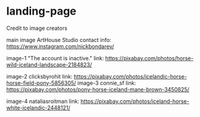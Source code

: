 # landing-page

Credit to image creators

main image
ArtHouse Studio
contact info: https://www.instagram.com/nickbondarev/

image-1
"The account is inactive."
link: https://pixabay.com/photos/horse-wild-iceland-landscape-2184823/

image-2 
clicksbyrohit
link: https://pixabay.com/photos/icelandic-horse-horse-field-pony-5856305/
image-3
connie_sf
link: https://pixabay.com/photos/pony-horse-iceland-mane-brown-3450825/

image-4
nataliasroitman
link: https://pixabay.com/photos/iceland-horse-white-icelandic-2448121/
